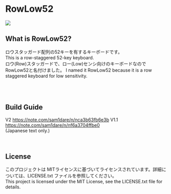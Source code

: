 # RowLow52

![](image/image01.jpg)

## What is RowLow52?

ロウスタッガード配列の52キーを有するキーボードです。  
This is a row-staggered 52-key keyboard.
<br>
ロウ(Row)スタッガードで、ロー(Low)センシ向けのキーボードなのでRowLow52と名付けました。
I named it RowLow52 because it is a row staggered keyboard for low sensitivity.

<br>
<br>

## Build Guide  
V2   https://note.com/sam1dare/n/nca3b63fb6e3b
V1.1 https://note.com/sam1dare/n/nf6a3704ffbe0  
(Japanese text only.)  

<br>

## License  
このプロジェクトは MITライセンスに基づいてライセンスされています。詳細については、LICENSE.txt ファイルを参照してください。  
This project is licensed under the MIT License, see the LICENSE.txt file for details.
